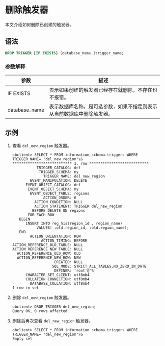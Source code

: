 # 删除触发器

本文介绍如何删除已创建的触发器。

## 语法

```sql
DROP TRIGGER [IF EXISTS] [database_name.]trigger_name;
```

### 参数解释

|      参数       |                 描述                  |
|---------------|-------------------------------------|
| IF EXISTS     | 表示如果创建的触发器已经存在就删除，不存在也不报错。          |
| database_name | 表示数据库名称，是可选参数，如果不指定则表示从当前数据库中删除触发器。 |

## 示例

1. 查看 `del_new_region` 触发器。

   ```unknow
   obclient> SELECT * FROM information_schema.triggers WHERE TRIGGER_NAME= 'del_new_region'\G
   *************************** 1. row ***************************
              TRIGGER_CATALOG: def
               TRIGGER_SCHEMA: ny
                 TRIGGER_NAME: del_new_region
           EVENT_MANIPULATION: DELETE
         EVENT_OBJECT_CATALOG: def
          EVENT_OBJECT_SCHEMA: ny
           EVENT_OBJECT_TABLE: regions
                 ACTION_ORDER: 0
             ACTION_CONDITION: NULL
             ACTION_STATEMENT: TRIGGER del_new_region
            BEFORE DELETE ON regions
          FOR EACH ROW
      BEGIN
         INSERT INTO reg_his(region_id , region_name)
              VALUES( :old.region_id, :old.region_name);
      END
           ACTION_ORIENTATION: ROW
                ACTION_TIMING: BEFORE
   ACTION_REFERENCE_OLD_TABLE: NULL
   ACTION_REFERENCE_NEW_TABLE: NULL
     ACTION_REFERENCE_OLD_ROW: OLD
     ACTION_REFERENCE_NEW_ROW: NEW
                      CREATED: NULL
                     SQL_MODE: STRICT_ALL_TABLES,NO_ZERO_IN_DATE
                      DEFINER: 'root'@'%'
         CHARACTER_SET_CLIENT: utf8mb4
         COLLATION_CONNECTION: utf8mb4
           DATABASE_COLLATION: utf8mb4
   1 row in set
   ```

2. 删除 `del_new_region` 触发器。

   ```unknow
   obclient> DROP TRIGGER del_new_region;
   Query OK, 0 rows affected
   ```

3. 删除后再次查看 `del_new_region` 触发器。

   ```unknow
   obclient> SELECT * FROM information_schema.triggers WHERE TRIGGER_NAME= 'del_new_region'\G
   Empty set
   ```
